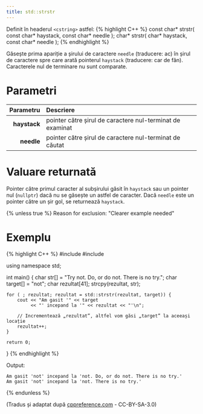 ```yaml
---
title: std::strstr
---
```


Definit în headerul `<cstring>` astfel:
{% highlight C++ %}
const char* strstr( const char* haystack, const char* needle );
      char* strstr(       char* haystack, const char* needle );
{% endhighlight %}

Găsește prima apariție a șirului de caractere `needle` (traducere: ac) în șirul de caractere spre care arată pointerul `haystack` (traducere: car de fân). Caracterele nul de terminare nu sunt comparate.

# Parametri

Parametru | Descriere
---: | :---
**haystack** | pointer către șirul de caractere nul-terminat de examinat
**needle**   | pointer către șirul de caractere nul-terminat de căutat

# Valuare returnată

Pointer către primul caracter al subșirului găsit în `haystack` sau un pointer nul (`nullptr`) dacă nu se găsește un astfel de caracter. Dacă `needle` este un pointer către un șir gol, se returnează `haystack`.

{% unless true %}
Reason for exclusion: "Clearer example needed"

# Exemplu

{% highlight C++ %}
#include <iostream>
#include <cstring>

using namespace std;

int main()
{
    char str[] = "Try not. Do, or do not. There is no try.";
    char target[] = "not";
    char rezultat[41];
    strcpy(rezultat, str);

    for ( ; rezultat; rezultat = std::strstr(rezultat, target)) {
        cout << "Am gasit '" << target 
             << "' incepand la '" << rezultat << "'\n";

        // Incrementează „rezultat”, altfel vom găsi „target” la aceeași locație
        rezultat++;
    }

    return 0;
}
{% endhighlight %}

Output:

```
Am gasit 'not' incepand la 'not. Do, or do not. There is no try.'
Am gasit 'not' incepand la 'not. There is no try.'
```

{% endunless %}

(Tradus și adaptat după [cppreference.com](https://en.cppreference.com/w/cpp/string/byte/strstr) - CC-BY-SA-3.0)
